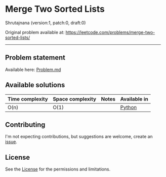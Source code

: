 [//]: # ( ------------------------------------------------------------------ {c)
[//]: # ( COPYRIGHT 2022 Dwij Bavisi <dwijbavisi@gmail.com>                  {c)
[//]: # ( Licensed under:                                                    {c)
[//]: # (     Taciturn Coder's `License to Hack` License                     {c)
[//]: # (     TC's L2H 1.0                                                   {c)
[//]: # ( A copy of the License may be obtained from:                        {c)
[//]: # (     https://TaciturnCoder.github.io/TCsL2H/legalcode/1.0           {c)
[//]: # ( See the License for the permissions and limitations.               {c)
[//]: # ( ------------------------------------------------------------------ {c)

# Merge Two Sorted Lists
Shrutajnana (version:1, patch:0, draft:0)

Original problem available at: https://leetcode.com/problems/merge-two-sorted-lists/

---
## Problem statement
Available here: [Problem.md](./Problem.md)

## Available solutions
| Time complexity | Space complexity | Notes | Available in |
| --- | --- | --- | --- |
| O(n) | O(1) |  | [Python][py] |

## Contributing
I'm not expecting contributions, but suggestions are welcome,
create an [issue](https://github.com/TaciturnCoder/Shrutajnana/issues/new).

## License
See the [License](../../../License.md) for the permissions and limitations.


[py]:./Python/Versions.md
